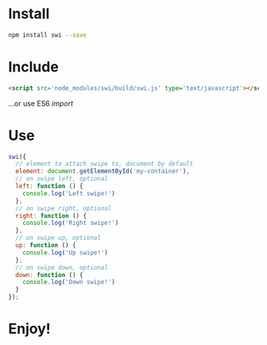 Install
=======

```sh
npm install swi --save
```

Include
=======

```html
<script src='node_modules/swi/build/swi.js' type='text/javascript'></script>
```
...or use ES6 *import*

Use
===

```js
swi({
  // element to attach swipe to, document by default
  element: document.getElementById('my-container'),
  // on swipe left, optional
  left: function () {
    console.log('Left swipe!')
  },
  // on swipe right, optional
  right: function () {
    console.log('Right swipe!')
  },
  // on swipe up, optional
  up: function () {
    console.log('Up swipe!')
  },
  // on swipe down, optional
  down: function () {
    console.log('Down swipe!')
  }
});
```

Enjoy!
===========

